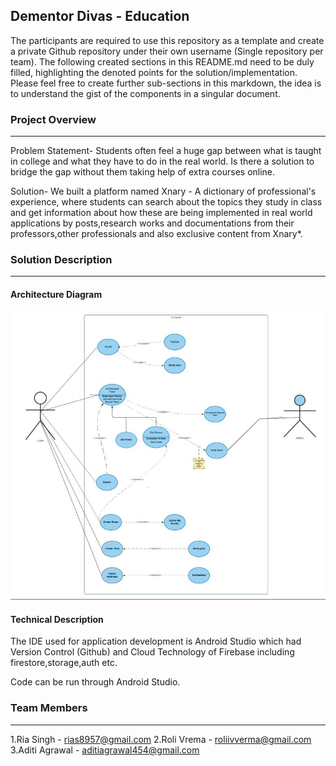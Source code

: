 ## Dementor Divas - Education

The participants are required to use this repository as a template and create a private Github repository under their own username (Single repository per team). The following created sections in this README.md need to be duly filled, highlighting the denoted points for the solution/implementation. Please feel free to create further sub-sections in this markdown, the idea is to understand the gist of the components in a singular document.

### Project Overview
----------------------------------

Problem Statement-
      Students often feel a huge gap between what is taught in college and what they have to do in the real world. Is there a solution         to bridge the gap without them taking help of extra courses online.
      
Solution-
      We built a platform named Xnary - A dictionary of professional's experience, where students can search about the topics they study      in class and get information about how these are being implemented in real world applications by posts,research works and      documentations from their professors,other professionals and also exclusive content from Xnary*.

### Solution Description
----------------------------------

#### Architecture Diagram

![](PPT/architechture%20diagram.jpeg)

#### Technical Description

The IDE used for application development is Android Studio which had Version Control (Github) and Cloud Technology of Firebase including firestore,storage,auth etc.

Code can be run through Android Studio.


### Team Members
----------------------------------

1.Ria Singh - rias8957@gmail.com
2.Roli Vrema - roliivverma@gmail.com
3.Aditi Agrawal - aditiagrawal454@gmail.com

